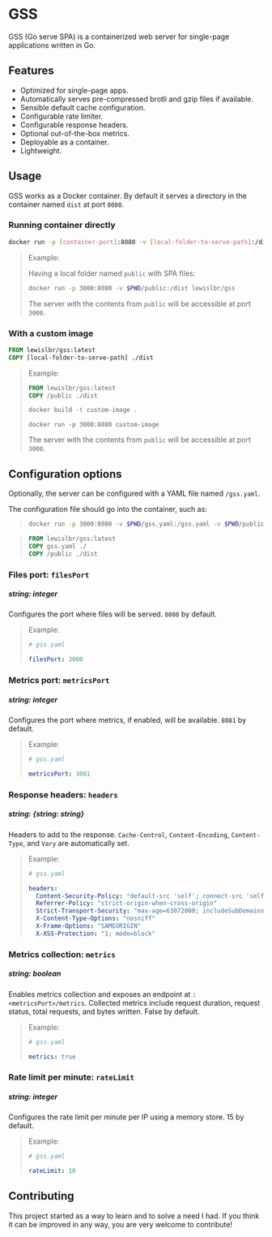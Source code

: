 # GSS

GSS (Go serve SPA) is a containerized web server for single-page applications written in Go.

## Features

- Optimized for single-page apps.
- Automatically serves pre-compressed brotli and gzip files if available.
- Sensible default cache configuration.
- Configurable rate limiter.
- Configurable response headers.
- Optional out-of-the-box metrics.
- Deployable as a container.
- Lightweight.

## Usage

GSS works as a Docker container. By default it serves a directory in the container named `dist` at port `8080`.

### Running container directly

```sh
docker run -p [container-port]:8080 -v [local-folder-to-serve-path]:/dist lewislbr/gss
```

> Example:
>
> Having a local folder named `public` with SPA files:
>
> ```sh
> docker run -p 3000:8080 -v $PWD/public:/dist lewislbr/gss
> ```
>
> The server with the contents from `public` will be accessible at port `3000`.

### With a custom image

```Dockerfile
FROM lewislbr/gss:latest
COPY [local-folder-to-serve-path] ./dist
```

> Example:
>
> ```Dockerfile
> FROM lewislbr/gss:latest
> COPY /public ./dist
> ```
>
> ```sh
> docker build -t custom-image .
> ```
>
> ```
> docker run -p 3000:8080 custom-image
> ```
>
> The server with the contents from `public` will be accessible at port `3000`.

## Configuration options

Optionally, the server can be configured with a YAML file named `/gss.yaml`.

The configuration file should go into the container, such as:

> ```sh
> docker run -p 3000:8080 -v $PWD/gss.yaml:/gss.yaml -v $PWD/public:/dist lewislbr/gss
> ```

> ```Dockerfile
> FROM lewislbr/gss:latest
> COPY gss.yaml ./
> COPY /public ./dist
> ```

### Files port: `filesPort`

##### string: integer

Configures the port where files will be served. `8080` by default.

> Example:
>
> ```yaml
> # gss.yaml
>
> filesPort: 3000
> ```

### Metrics port: `metricsPort`

##### string: integer

Configures the port where metrics, if enabled, will be available. `8081` by default.

> Example:
>
> ```yaml
> # gss.yaml
>
> metricsPort: 3001
> ```

### Response headers: `headers`

##### string: {string: string}

Headers to add to the response. `Cache-Control`, `Content-Encoding`, `Content-Type`, and `Vary` are automatically set.

> Example:
>
> ```yaml
> # gss.yaml
>
> headers:
>   Content-Security-Policy: "default-src 'self'; connect-src 'self'"
>   Referrer-Policy: "strict-origin-when-cross-origin"
>   Strict-Transport-Security: "max-age=63072000; includeSubDomains; preload"
>   X-Content-Type-Options: "nosniff"
>   X-Frame-Options: "SAMEORIGIN"
>   X-XSS-Protection: "1; mode=block"
> ```

### Metrics collection: `metrics`

##### string: boolean

Enables metrics collection and exposes an endpoint at `:<metricsPort>/metrics`. Collected metrics include request duration, request status, total requests, and bytes written. False by default.

> Example:
>
> ```yaml
> # gss.yaml
>
> metrics: true
> ```

### Rate limit per minute: `rateLimit`

##### string: integer

Configures the rate limit per minute per IP using a memory store. 15 by default.

> Example:
>
> ```yaml
> # gss.yaml
>
> rateLimit: 10
> ```

## Contributing

This project started as a way to learn and to solve a need I had. If you think it can be improved in any way, you are very welcome to contribute!
